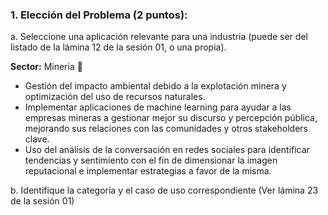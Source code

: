 ### 1. Elección del Problema (2 puntos):

a. Seleccione una aplicación relevante para una industria (puede ser del  listado de la lámina 12 de la sesión 01, o una propia).

**Sector:** Mineria 🗻

- Gestión del impacto ambiental debido a la explotación minera y optimización del uso de recursos naturales.
- Implementar aplicaciones de machine learning para ayudar a las empresas mineras a gestionar mejor su discurso y percepción pública, mejorando sus relaciones con las comunidades y otros stakeholders clave.
- Uso del análisis de la conversación en redes sociales para identificar tendencias y sentimiento con el fin de dimensionar la imagen reputacional e implementar estrategias a favor de la misma.

  
b. Identifique la categoría y el caso de uso correspondiente (Ver lámina 23 de la sesión 01)
